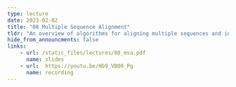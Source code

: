 ```yaml
---
type: lecture
date: 2023-02-02
title: "08 Multiple Sequence Alignment"
tldr: "An overview of algorithms for aligning multiple sequences and introduction to sensitive algorithms for searching divergent sequences"
hide_from_announcments: false
links: 
    - url: /static_files/lectures/08_msa.pdf
      name: slides
    - url:  https://youtu.be/Hb9_VB00_Pg 
      name: recording
---
```

